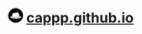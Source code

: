 <h1><img src="./icon.png" alt="Cap" width="30px" height="30px"> <a href="https://cappp.github.io">cappp.github.io</a></h1>
